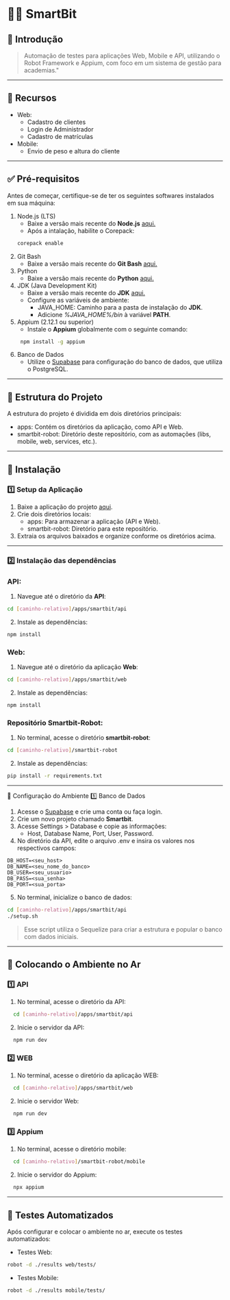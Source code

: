 # 🏋️‍♂️ SmartBit

## 📖 Introdução  

> Automação de testes para aplicações Web, Mobile e API, utilizando o Robot Framework e Appium, com foco em um sistema de gestão para academias."

---

## 🌟 Recursos
- Web:
  - Cadastro de clientes
  - Login de Administrador
  - Cadastro de matrículas
- Mobile:
  - Envio de peso e altura do cliente
  
---

## ✅ Pré-requisitos

Antes de começar, certifique-se de ter os seguintes softwares instalados em sua máquina:
1. Node.js (LTS)
    - Baixe a versão mais recente do **Node.js** [aqui.](https://nodejs.org/pt)
    - Após a intalação, habilite o Corepack:
    ```bash
    corepack enable
    ```
3. Git Bash 
    - Baixe a versão mais recente do **Git Bash** [aqui.](https://git-scm.com/)
4. Python 
    - Baixe a versão mais recente do **Python** [aqui.](https://www.python.org/downloads/)
5. JDK (Java Development Kit)
    - Baixe a versão mais recente do **JDK** [aqui.](https://www.oracle.com/java/technologies/downloads/?er=221886)
    - Configure as variáveis de ambiente:
        - JAVA_HOME: Caminho para a pasta de instalação do **JDK**.
        - Adicione *%JAVA_HOME%/bin* à variável **PATH**.
6. Appium (2.12.1 ou superior)
    - Instale o **Appium** globalmente com o seguinte comando:
     ```bash
      npm install -g appium
     ```  
7. Banco de Dados
    - Utilize o [Supabase](https://supabase.com/) para configuração do banco de dados, que utiliza o PostgreSQL.

---

## 📂 Estrutura do Projeto
A estrutura do projeto é dividida em dois diretórios principais:
  - apps: Contém os diretórios da aplicação, como API e Web.
  - smartbit-robot: Diretório deste repositório, com as automações (libs, mobile, web, services, etc.).

---

## 🚀 Instalação

### 1️⃣ Setup da Aplicação
1. Baixe a aplicação do projeto [aqui](https://github.com/felipevitalinobarra/aplicacoes/blob/main/smartbit.rar).
2. Crie dois diretórios locais:
    - apps: Para armazenar a aplicação (API e Web).
    - smartbit-robot: Diretório para este repositório.
3. Extraia os arquivos baixados e organize conforme os diretórios acima.

---

### 2️⃣ Instalação das dependências
### API:
  1. Navegue até o diretório da **API**:
  ```bash
  cd [caminho-relativo]/apps/smartbit/api
  ```
  2. Instale as dependências:
  ```bash
  npm install
  ```
### Web:
  1. Navegue até o diretório da aplicação **Web**:
  ```bash
  cd [caminho-relativo]/apps/smartbit/web
  ```
  2. Instale as dependências:
  ```bash
  npm install
  ```
### Repositório Smartbit-Robot:
  1. No terminal, acesse o diretório **smartbit-robot**:
  ```bash
  cd [caminho-relativo]/smartbit-robot
  ```
  2. Instale as dependências:
  ```bash
  pip install -r requirements.txt
  ```

---

🔧 Configuração do Ambiente
1️⃣ Banco de Dados  
  1. Acesse o [Supabase](https://supabase.com/) e crie uma conta ou faça login.
  2. Crie um novo projeto chamado **Smartbit**.
  3. Acesse Settings > Database e copie as informações:
      - Host, Database Name, Port, User, Password.
  4. No diretório da API, edite o arquivo .env e insira os valores nos respectivos campos:
  ```env
  DB_HOST=<seu_host>
  DB_NAME=<seu_nome_do_banco>
  DB_USER=<seu_usuario>
  DB_PASS=<sua_senha>
  DB_PORT=<sua_porta>
  ```
  5. No terminal, inicialize o banco de dados:
  ```bash
  cd [caminho-relativo]/apps/smartbit/api
  ./setup.sh
  ```
  > Esse script utiliza o Sequelize para criar a estrutura e popular o banco com dados iniciais.

---

## 🔄 Colocando o Ambiente no Ar
  ### 1️⃣ API
  1. No terminal, acesse o diretório da API:
  ```bash
    cd [caminho-relativo]/apps/smartbit/api
  ```   
  2. Inicie o servidor da API:
  ```bash
    npm run dev
  ```
### 2️⃣ WEB
  1. No terminal, acesse o diretório da aplicação WEB:
  ```bash
    cd [caminho-relativo]/apps/smartbit/web
  ```   
  2. Inicie o servidor Web:
  ```bash
    npm run dev
  ```
### 3️⃣ Appium
  1. No terminal, acesse o diretório mobile:
  ```bash
    cd [caminho-relativo]/smartbit-robot/mobile
  ```   
  2. Inicie o servidor do Appium:
  ```bash
    npx appium
  ```
---

## 🤖 Testes Automatizados
Após configurar e colocar o ambiente no ar, execute os testes automatizados:

  - Testes Web:
  ```bash
  robot -d ./results web/tests/
  ```
  
  - Testes Mobile:
  ```bash
  robot -d ./results mobile/tests/
  ```  

